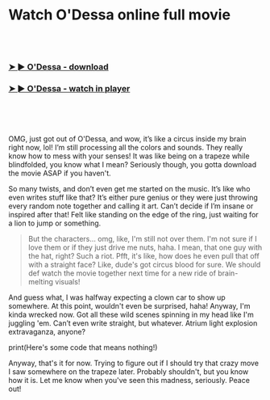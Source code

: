 <h1>Watch O'Dessa online full movie</h1>


<br><br>

<h3><a href="https://Daniels-ceostetharro1986.github.io/krbptrfdvb/">➤ ► O'Dessa - download</a></h3> 
<h3><a href="https://Daniels-ceostetharro1986.github.io/krbptrfdvb/">➤ ► O'Dessa - watch in player</a></h3>


<br><br><br>


OMG, just got out of O'Dessa, and wow, it’s like a circus inside my brain right now, lol! I’m still processing all the colors and sounds. They really know how to mess with your senses! It was like being on a trapeze while blindfolded, you know what I mean? Seriously though, you gotta download the movie ASAP if you haven't.

So many twists, and don’t even get me started on the music. It’s like who even writes stuff like that? It’s either pure genius or they were just throwing every random note together and calling it art. Can’t decide if I’m insane or inspired after that! Felt like standing on the edge of the ring, just waiting for a lion to jump or something. 

> But the characters… omg, like, I'm still not over them. I'm not sure if I love them or if they just drive me nuts, haha. I mean, that one guy with the hat, right? Such a riot. Pfft, it's like, how does he even pull that off with a straight face? Like, dude's got circus blood for sure. We should def watch the movie together next time for a new ride of brain-melting visuals!

And guess what, I was halfway expecting a clown car to show up somewhere. At this point, wouldn't even be surprised, haha! Anyway, I'm kinda wrecked now. Got all these wild scenes spinning in my head like I'm juggling 'em. Can’t even write straight, but whatever. Atrium light explosion extravaganza, anyone?

print(Here's some code that means nothing!)

Anyway, that's it for now. Trying to figure out if I should try that crazy move I saw somewhere on the trapeze later. Probably shouldn't, but you know how it is. Let me know when you've seen this madness, seriously. Peace out!
